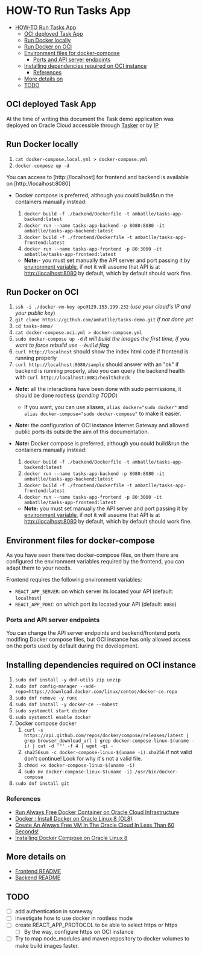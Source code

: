 # HOW-TO Run Tasks App

- [HOW-TO Run Tasks App](#how-to-run-tasks-app)
  - [OCI deployed Task App](#oci-deployed-task-app)
  - [Run Docker locally](#run-docker-locally)
  - [Run Docker on OCI](#run-docker-on-oci)
  - [Environment files for docker-compose](#environment-files-for-docker-compose)
    - [Ports and API server endpoints](#ports-and-api-server-endpoints)
  - [Installing dependencies required on OCI instance](#installing-dependencies-required-on-oci-instance)
    - [References](#references)
  - [More details on](#more-details-on)
  - [TODO](#todo)

## OCI deployed Task App

At the time of writing this document the Task demo application was deployed on Oracle Cloud accessible through [Tasker](http://ambatlle-tasks.duckdns.org/) or by [IP](http://129.153.199.232/)

## Run Docker locally

1. `cat docker-compose.local.yml > docker-compose.yml`
2. `docker-compose up -d`

You can access to [http://localhost] for frontend and backend is available on [http://localhost:8080]

- Docker compose is preferred, although you could build&run the containers manually instead:

  1. `docker build -f ./backend/Dockerfile -t ambatlle/tasks-app-backend:latest`
  2. `docker run --name tasks-app-backend -p 8080:8080 -it ambatlle/tasks-app-backend:latest`
  3. `docker build -f ./frontend/Dockerfile -t ambatlle/tasks-app-frontend:latest`
  4. `docker run --name tasks-app-frontend -p 80:3000 -it ambatlle/tasks-app-frontend:latest`

  - **Note:**- you must set manually the API server and port passing it by [environment variable](#environment-files-for-docker-compose), if not it will assume that API is at [http://localhost:8080](http://localhost:8080) by default, which by default should work fine.

## Run Docker on OCI

1. `ssh -i ./docker-vm-key opc@129.153.199.232` (*use your cloud's IP and your public key*)
2. `git clone https://github.com/ambatlle/tasks-demo.git` *if not done yet*
3. `cd tasks-demo/`
4. `cat docker-compose.oci.yml > docker-compose.yml`
5. `sudo docker-compose up -d` *it will build the images the first time, if you want to force rebuild use `--build` flag*
6. `curl http://localhost` should show the index html code if frontend is running properly
7. `curl http://localhost:8080/sample` should answer with an "ok" if backend is running properly, also you can query the backend health with `curl http://localhost:8081/healthcheck`

- ***Note:*** all the interactions have been done with sudo permissions, it should be done rootless (*pending TODO*)
  - If you want, you can use aliases, `alias docker="sudo docker"` and `alias docker-compose="sudo docker-compose"` to make it easier.
- ***Note:*** the configuration of OCI instance Internet Gateway and allowed public ports its outside the aim of this documentation.
- ***Note:*** Docker compose is preferred, although you could build&run the containers manually instead:

  1. `docker build -f ./backend/Dockerfile -t ambatlle/tasks-app-backend:latest`
  2. `docker run --name tasks-app-backend -p 8080:8080 -it ambatlle/tasks-app-backend:latest`
  3. `docker build -f ./frontend/Dockerfile -t ambatlle/tasks-app-frontend:latest`
  4. `docker run --name tasks-app-frontend -p 80:3000 -it ambatlle/tasks-app-frontend:latest`

  - **Note:** you must set manually the API server and port passing it by [environment variable](#environment-files-for-docker-compose), if not it will assume that API is at [http://localhost:8080](http://localhost:8080) by default, which by default should work fine.

## Environment files for docker-compose

As you have seen there two docker-compose files, on them there are configured the environment variables required by the frontend, you can adapt them to your needs.

Frontend requires the following environment variables:

- `REACT_APP_SERVER`: on which server its located your API (default: `localhost`)
- `REACT_APP_PORT`: on which port its located your API (default: `8080`)

### Ports and API server endpoints

You can change the API server endpoints and backend/frontend ports modifing Docker compose files, but OCI instance has only allowed access on the ports used by default during the development.

## Installing dependencies required on OCI instance

1. `sudo dnf install -y dnf-utils zip unzip`
2. `sudo dnf config-manager --add-repo=https://download.docker.com/linux/centos/docker-ce.repo`
3. `sudo dnf remove -y runc`
4. `sudo dnf install -y docker-ce --nobest`
5. `sudo systemctl start docker`
6. `sudo systemctl enable docker`
7. Docker compose docker
   1. `curl -s https://api.github.com/repos/docker/compose/releases/latest | grep browser_download_url | grep docker-compose-linux-$(uname -i) | cut -d '"' -f 4 | wget -qi -`
   2. `sha256sum -c docker-compose-linux-$(uname -i).sha256` if not valid don't continue! Look for why it's not a valid file.
   3. `chmod +x docker-compose-linux-$(uname -i)`
   4. `sudo mv docker-compose-linux-$(uname -i) /usr/bin/docker-compose`
8. `sudo dnf install git`

### References

- [Run Always Free Docker Container on Oracle Cloud Infrastructure](https://medium.com/oracledevs/run-always-free-docker-container-on-oracle-cloud-infrastructure-c88e36b65610)
- [Docker : Install Docker on Oracle Linux 8 (OL8)](https://oracle-base.com/articles/linux/docker-install-docker-on-oracle-linux-ol8)
- [Create An Always Free VM In The Oracle Cloud In Less Than 60 Seconds!](https://www.youtube.com/watch?v=Fiu9BiNocJ4)
- [Installing Docker Compose on Oracle Linux 8](https://techviewleo.com/install-docker-compose-on-oracle-linux/)

## More details on

- [Frontend README](./frontend/README.md)
- [Backend README](./backend/README.md)

## TODO

- [ ] add authentication in someway
- [ ] investigate how to use docker in rootless mode
- [ ] create REACT_APP_PROTOCOL to be able to select https or https
  - [ ] By the way, configure https on OCI instance
- [ ] Try to map node_modules and maven repository to docker volumes to make build images faster.
